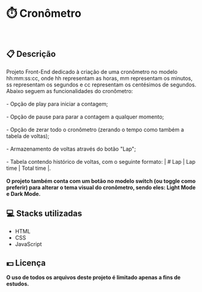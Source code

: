 <h1>⏱️ Cronômetro</h1>
<br>

<h2>📋 Descrição</h2>
<p>
  Projeto Front-End dedicado à criação de uma cronômetro no modelo hh:mm:ss:cc, onde hh representam as horas, mm representam os minutos, ss representam os segundos e   cc representam os centésimos de segundos. Abaixo seguem as
funcionalidades do cronômetro:
  <br>
  <br> - Opção de play para iniciar a contagem;
  <br>
  <br> - Opção de pause para parar a contagem a qualquer momento;
  <br>
  <br> - Opção de zerar todo o cronômetro (zerando o tempo como também a tabela de voltas);
  <br>
  <br> - Armazenamento de voltas através do botão "Lap";
  <br>
  <br> - Tabela contendo histórico de voltas, com o seguinte formato: | # Lap | Lap time | Total time |.
  <br>
  <br><b>O projeto também conta com um botão no modelo switch (ou toggle como preferir) para alterar o tema visual do cronômetro,
        sendo eles: Light Mode e Dark Mode.</b>
<p>


<h2> 💻 Stacks utilizadas</h2>
<ul>
  <li>HTML</li>
  <li>CSS</li>
  <li>JavaScript</li>
</ul>
 
<h2> 💵 Licença</h2>
<p><b>O uso de todos os arquivos deste projeto é limitado apenas a fins de estudos.<b></p>
